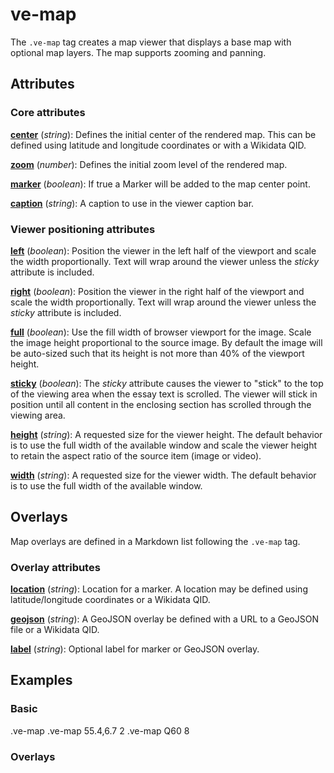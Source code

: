 # ve-map

<style> 
    .markdown-section h3 ~ p > strong > a { color: crimson; font-size: 110%; text-decoration: none; }
    .markdown-section table { 
        margin-left:3rem; 
        width: calc(100% - 6rem); 
        border:1px solid #555;
    }
    .markdown-section td, .markdown-section th {
        border:1px solid #555;
        padding: 8px;
        line-height: 1.2;
    }
    .markdown-section th {
        background-color:#E2F0F7;
        font-weight:bold !important;
        text-align:center !important;
    }
</style>

The `.ve-map` tag creates a map viewer that displays a base map with optional map layers.  The map supports zooming and panning.

## Attributes

### Core attributes 

**[center](#basic)** (_string_):  Defines the initial center of the rendered map.  This can be defined using latitude and longitude coordinates or with a Wikidata QID.

**[zoom](#basic)** (_number_):  Defines the initial zoom level of the rendered map.

**[marker](#basic)** (_boolean_):  If true a Marker will be added to the map center point.

**[caption](#basic)** (_string_):  A caption to use in the viewer caption bar.

### Viewer positioning attributes

**[left](/styling/viewer-positioning)** (_boolean_):  Position the viewer in the left half of the viewport and scale the width proportionally.  Text will wrap around the viewer unless the _sticky_ attribute is included.

**[right](/styling/viewer-positioning)** (_boolean_):  Position the viewer in the right half of the viewport and scale the width proportionally. Text will wrap around the viewer unless the _sticky_ attribute is included.

**[full](/styling/viewer-positioning)** (_boolean_):  Use the fill width of browser viewport for the image.  Scale the image height proportional to the source image.  By default the image will be auto-sized such that its height is not more than 40% of the viewport height.

**[sticky](/styling/viewer-positioning)** (_boolean_):  The _sticky_ attribute causes the viewer to "stick" to the top of the viewing area when the essay text is scrolled.  The viewer will stick in position until all content in the enclosing section has scrolled through the viewing area.

**[height](/styling/viewer-positioning)** (_string_):  A requested size for the  viewer height.  The default behavior is to use the full width of the available window and scale the viewer height to retain the aspect ratio of the source item (image or video).

**[width](/styling/viewer-positioning)** (_string_):  A requested size for the  viewer width.  The default behavior is to use the full width of the available window.

## Overlays

Map overlays are defined in a Markdown list following the `.ve-map` tag.

### Overlay attributes

**[location](/styling/overlays)** (_string_):  Location for a marker.  A location may be defined using latitude/longitude coordinates or a Wikidata QID. 

**[geojson](/styling/overlays)** (_string_):  A GeoJSON overlay be defined with a URL to a GeoJSON file or a Wikidata QID.

**[label](/styling/overlays)** (_string_):  Optional label for marker or GeoJSON overlay. 

## Examples

### Basic

<ve-snippet collapsible label="Basic map with default center and zoom">
    .ve-map
</ve-snippet>

<ve-snippet collapsible label="Basic map with center defined using lat/lng coordinates">
    .ve-map 55.4,6.7 2
</ve-snippet>

<ve-snippet collapsible label="Basic map with center defined using the Wikidata QID for New York City">
    .ve-map Q60 8
</ve-snippet>

### Overlays
